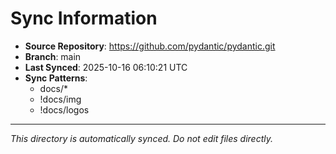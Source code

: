 # Sync Information

- **Source Repository**: https://github.com/pydantic/pydantic.git
- **Branch**: main
- **Last Synced**: 2025-10-16 06:10:21 UTC
- **Sync Patterns**:
  - docs/*
  - !docs/img
  - !docs/logos

---
*This directory is automatically synced. Do not edit files directly.*
